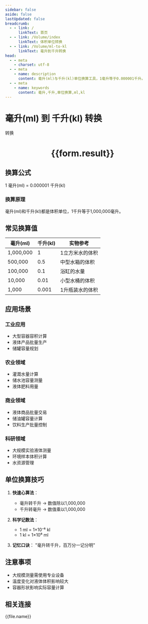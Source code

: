 ```yaml
---
sidebar: false
aside: false
lastUpdated: false
breadcrumb:
  - - link: /
      linkText: 首页
  - - link: /Volume/index
      linkText: 体积单位转换
  - - link: /Volume/ml-to-kl
      linkText: 毫升到千升转换
head:
  - - meta
    - charset: utf-8
  - - meta
    - name: description
      content: 毫升(ml)与千升(kl)单位换算工具，1毫升等于0.000001千升。
  - - meta
    - name: keywords
      content: 毫升,千升,单位换算,ml,kl
---
```


# 毫升(ml) 到 千升(kl) 转换

<script setup>
import { onMounted, reactive, inject ,ref  } from 'vue'
import { NButton,NForm ,NFormItem,NInput,NInputNumber,NSelect,NCard,useMessage ,NGrid ,NGi } from 'naive-ui'
import { defineClientComponent } from 'vitepress'
import { Volume } from '../../files';

const convert = inject('convert')
const formRef = ref(null);
const rules = {
  number:{
    required: true,
    type: 'number',
    trigger: "blur"
  }
}
const form = reactive({
  number:null,
  result:'',
  title:'毫升(ml)到千升(kl)换算'
})

const convertHandler = (e) => {
  e.preventDefault();
  formRef.value?.validate((errors)=>{
    if (!errors) {
      form.result = `${form.number} ml = ${convert(form.number).from('ml').to('kl')} kl`
    }
  })
}
</script>

<n-form size="large" :model="form" ref='formRef' :rules="rules">
  <n-form-item label="数值" path="number">
    <n-input-number size="large" style="width:100%" :min="0" v-model:value="form.number" placeholder="请输入毫升数值" />
  </n-form-item>
  <n-form-item>
    <n-button type="primary" style="width:100%" @click="convertHandler">转换</n-button>
  </n-form-item>
</n-form>
<n-card embedded :bordered="false" hoverable>
  <div style="text-align:center">
    <h1>{{form.result}}</h1>
  </div>
</n-card>

## 换算公式
1 毫升(ml) = 0.000001 千升(kl)

### 换算原理
毫升(ml)和千升(kl)都是体积单位，1千升等于1,000,000毫升。

## 常见换算值
| 毫升(ml) | 千升(kl) | 实物参考                 |
|---------|----------|--------------------------|
| 1,000,000 | 1        | 1立方米水的体积           |
| 500,000  | 0.5      | 中型水箱的体积            |
| 100,000  | 0.1      | 浴缸的水量               |
| 10,000   | 0.01     | 小型水桶的体积           |
| 1,000    | 0.001    | 1升瓶装水的体积          |

## 应用场景
### 工业应用
- 大型容器容积计算
- 液体产品批量生产
- 储罐容量规划

### 农业领域
- 灌溉水量计算
- 储水池容量测量
- 液体肥料用量

### 商业领域
- 液体商品批量交易
- 储油罐容量计算
- 饮料生产批量控制

### 科研领域
- 大规模实验液体测量
- 环境样本体积计算
- 水资源管理

## 单位换算技巧
1. **快速心算法**：
   - 毫升转千升 → 数值除以1,000,000
   - 千升转毫升 → 数值乘以1,000,000

2. **科学记数法**：
   - 1 ml = 1×10⁻⁶ kl
   - 1 kl = 1×10⁶ ml

3. **记忆口诀**：
   "毫升转千升，百万分一记分明"

## 注意事项
- 大规模测量需使用专业设备
- 温度变化对液体体积影响较大
- 容器形状影响实际容量计算

## 相关连接
<n-grid x-gap="12" :cols="4">
  <n-gi v-for="(file, index) in Volume" :key="index">
    <n-button
      text
      tag="a"
      :href="file.path"
      type="primary"
    >
      {{file.name}}
    </n-button>
  </n-gi>
</n-grid>